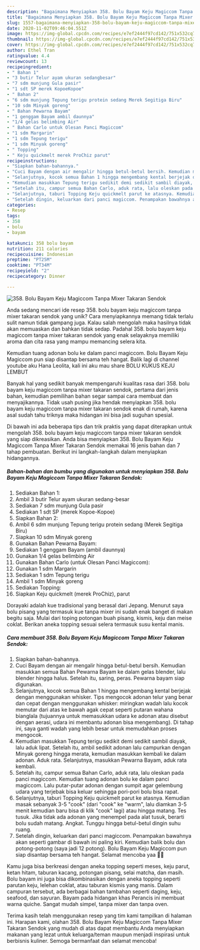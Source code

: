 ```yaml
---
description: "Bagaimana Menyiapkan 358. Bolu Bayam Keju Magiccom Tanpa Mixer Takaran Sendok Anti Gagal"
title: "Bagaimana Menyiapkan 358. Bolu Bayam Keju Magiccom Tanpa Mixer Takaran Sendok Anti Gagal"
slug: 1557-bagaimana-menyiapkan-358-bolu-bayam-keju-magiccom-tanpa-mixer-takaran-sendok-anti-gagal
date: 2020-11-02T09:46:04.551Z
image: https://img-global.cpcdn.com/recipes/e7ef2444f97cd142/751x532cq70/358-bolu-bayam-keju-magiccom-tanpa-mixer-takaran-sendok-foto-resep-utama.jpg
thumbnail: https://img-global.cpcdn.com/recipes/e7ef2444f97cd142/751x532cq70/358-bolu-bayam-keju-magiccom-tanpa-mixer-takaran-sendok-foto-resep-utama.jpg
cover: https://img-global.cpcdn.com/recipes/e7ef2444f97cd142/751x532cq70/358-bolu-bayam-keju-magiccom-tanpa-mixer-takaran-sendok-foto-resep-utama.jpg
author: Ethel Tran
ratingvalue: 4.4
reviewcount: 13
recipeingredient:
- " Bahan 1"
- "3 butir Telur ayam ukuran sedangbesar"
- "7 sdm munjung Gula pasir"
- "1 sdt SP merek KopoeKopoe"
- " Bahan 2"
- "6 sdm munjung Tepung terigu protein sedang Merek Segitiga Biru"
- "10 sdm Minyak goreng"
- " Bahan Pewarna Bayam"
- "1 genggam Bayam ambil daunnya"
- "1/4 gelas belimbing Air"
- " Bahan Carlo untuk Olesan Panci Magiccom"
- "1 sdm Margarin"
- "1 sdm Tepung terigu"
- "1 sdm Minyak goreng"
- " Topping"
- " Keju quickmelt merek ProChiz parut"
recipeinstructions:
- "Siapkan bahan-bahannya."
- "Cuci Bayam dengan air mengalir hingga betul-betul bersih. Kemudian masukkan semua Bahan Pewarna Bayam ke dalam gelas blender, lalu blender hingga halus. Setelah itu, saring, peras. Pewarna bayam siap digunakan."
- "Selanjutnya, kocok semua Bahan 1 hingga mengembang kental berjejak dengan menggunakan whisker. Tips mengocok adonan telur yang benar dan cepat dengan menggunakan whisker: miringkan wadah lalu kocok memutar dari atas ke bawah agak cepat seperti putaran wahana bianglala (tujuannya untuk memasukkan udara ke adonan atau disebut dengan aerasi, udara ini membantu adonan bisa mengembang). Di tahap ini, saya ganti wadah yang lebih besar untuk memudahkan proses mengocok."
- "Kemudian masukkan Tepung terigu sedikit demi sedikit sambil diayak, lalu aduk lipat. Setelah itu, ambil sedikit adonan lalu campurkan dengan Minyak goreng hingga merata, kemudian masukkan kembali ke dalam adonan. Aduk rata. Selanjutnya, masukkan Pewarna Bayam, aduk rata kembali."
- "Setelah itu, campur semua Bahan Carlo, aduk rata, lalu oleskan pada panci magiccom. Kemudian tuang adonan bolu ke dalam panci magiccom. Lalu putar-putar adonan dengan sumpit agar gelembung udara yang terjebak bisa keluar sehingga pori-pori bolu bisa rapat."
- "Selanjutnya, taburi Topping Keju quickmelt parut ke atasnya. Kemudian masak sebanyak 3-5 &#34;cook&#34; (dari &#34;cook&#34; ke &#34;warm&#34;, lalu diamkan 3-5 menit kemudian baru bisa di klik &#34;cook&#34; lagi) atau hingga matang. Tes tusuk. Jika tidak ada adonan yang menempel pada alat tusuk, berarti bolu sudah matang. Angkat. Tunggu hingga betul-betul dingin suhu ruang."
- "Setelah dingin, keluarkan dari panci magiccom. Penampakan bawahnya akan seperti gambar di bawah ini paling kiri. Kemudian balik bolu dan potong-potong (saya jadi 12 potong). Bolu Bayam Keju Magiccom pun siap disantap bersama teh hangat. Selamat mencoba yaa 🙏😊"
categories:
- Resep
tags:
- 358
- bolu
- bayam

katakunci: 358 bolu bayam 
nutrition: 211 calories
recipecuisine: Indonesian
preptime: "PT25M"
cooktime: "PT34M"
recipeyield: "2"
recipecategory: Dinner

---
```



![358. Bolu Bayam Keju Magiccom Tanpa Mixer Takaran Sendok](https://img-global.cpcdn.com/recipes/e7ef2444f97cd142/751x532cq70/358-bolu-bayam-keju-magiccom-tanpa-mixer-takaran-sendok-foto-resep-utama.jpg)

Anda sedang mencari ide resep 358. bolu bayam keju magiccom tanpa mixer takaran sendok yang unik? Cara menyiapkannya memang tidak terlalu sulit namun tidak gampang juga. Kalau salah mengolah maka hasilnya tidak akan memuaskan dan bahkan tidak sedap. Padahal 358. bolu bayam keju magiccom tanpa mixer takaran sendok yang enak selayaknya memiliki aroma dan cita rasa yang mampu memancing selera kita.

Kemudian tuang adonan bolu ke dalam panci magiccom. Bolu Bayam Keju Magiccom pun siap disantap bersama teh hangat. Balik lagi di channel youtube aku Hana Leolita, kali ini aku mau share BOLU KUKUS KEJU LEMBUT

Banyak hal yang sedikit banyak mempengaruhi kualitas rasa dari 358. bolu bayam keju magiccom tanpa mixer takaran sendok, pertama dari jenis bahan, kemudian pemilihan bahan segar sampai cara membuat dan menyajikannya. Tidak usah pusing jika hendak menyiapkan 358. bolu bayam keju magiccom tanpa mixer takaran sendok enak di rumah, karena asal sudah tahu triknya maka hidangan ini bisa jadi suguhan spesial.


Di bawah ini ada beberapa tips dan trik praktis yang dapat diterapkan untuk mengolah 358. bolu bayam keju magiccom tanpa mixer takaran sendok yang siap dikreasikan. Anda bisa menyiapkan 358. Bolu Bayam Keju Magiccom Tanpa Mixer Takaran Sendok memakai 16 jenis bahan dan 7 tahap pembuatan. Berikut ini langkah-langkah dalam menyiapkan hidangannya.

<!--inarticleads1-->

##### Bahan-bahan dan bumbu yang digunakan untuk menyiapkan 358. Bolu Bayam Keju Magiccom Tanpa Mixer Takaran Sendok:

1. Sediakan  Bahan 1:
1. Ambil 3 butir Telur ayam ukuran sedang-besar
1. Sediakan 7 sdm munjung Gula pasir
1. Sediakan 1 sdt SP (merek Kopoe-Kopoe)
1. Siapkan  Bahan 2:
1. Ambil 6 sdm munjung Tepung terigu protein sedang (Merek Segitiga Biru)
1. Siapkan 10 sdm Minyak goreng
1. Gunakan  Bahan Pewarna Bayam:
1. Sediakan 1 genggam Bayam (ambil daunnya)
1. Gunakan 1/4 gelas belimbing Air
1. Gunakan  Bahan Carlo (untuk Olesan Panci Magiccom):
1. Gunakan 1 sdm Margarin
1. Sediakan 1 sdm Tepung terigu
1. Ambil 1 sdm Minyak goreng
1. Sediakan  Topping:
1. Siapkan  Keju quickmelt (merek ProChiz), parut


Dorayaki adalah kue tradisional yang berasal dari Jepang. Menurut saya bolu pisang yang termasuk kue tanpa mixer ini sudah enak banget di makan begitu saja. Mulai dari toping potongan buah pisang, kismis, keju dan meise coklat. Berikan aneka topping sesuai selera termasuk susu kental manis. 

<!--inarticleads2-->

##### Cara membuat 358. Bolu Bayam Keju Magiccom Tanpa Mixer Takaran Sendok:

1. Siapkan bahan-bahannya.
1. Cuci Bayam dengan air mengalir hingga betul-betul bersih. Kemudian masukkan semua Bahan Pewarna Bayam ke dalam gelas blender, lalu blender hingga halus. Setelah itu, saring, peras. Pewarna bayam siap digunakan.
1. Selanjutnya, kocok semua Bahan 1 hingga mengembang kental berjejak dengan menggunakan whisker. Tips mengocok adonan telur yang benar dan cepat dengan menggunakan whisker: miringkan wadah lalu kocok memutar dari atas ke bawah agak cepat seperti putaran wahana bianglala (tujuannya untuk memasukkan udara ke adonan atau disebut dengan aerasi, udara ini membantu adonan bisa mengembang). Di tahap ini, saya ganti wadah yang lebih besar untuk memudahkan proses mengocok.
1. Kemudian masukkan Tepung terigu sedikit demi sedikit sambil diayak, lalu aduk lipat. Setelah itu, ambil sedikit adonan lalu campurkan dengan Minyak goreng hingga merata, kemudian masukkan kembali ke dalam adonan. Aduk rata. Selanjutnya, masukkan Pewarna Bayam, aduk rata kembali.
1. Setelah itu, campur semua Bahan Carlo, aduk rata, lalu oleskan pada panci magiccom. Kemudian tuang adonan bolu ke dalam panci magiccom. Lalu putar-putar adonan dengan sumpit agar gelembung udara yang terjebak bisa keluar sehingga pori-pori bolu bisa rapat.
1. Selanjutnya, taburi Topping Keju quickmelt parut ke atasnya. Kemudian masak sebanyak 3-5 &#34;cook&#34; (dari &#34;cook&#34; ke &#34;warm&#34;, lalu diamkan 3-5 menit kemudian baru bisa di klik &#34;cook&#34; lagi) atau hingga matang. Tes tusuk. Jika tidak ada adonan yang menempel pada alat tusuk, berarti bolu sudah matang. Angkat. Tunggu hingga betul-betul dingin suhu ruang.
1. Setelah dingin, keluarkan dari panci magiccom. Penampakan bawahnya akan seperti gambar di bawah ini paling kiri. Kemudian balik bolu dan potong-potong (saya jadi 12 potong). Bolu Bayam Keju Magiccom pun siap disantap bersama teh hangat. Selamat mencoba yaa 🙏😊


Kamu juga bisa berkreasi dengan aneka topping seperti meses, keju parut, ketan hitam, taburan kacang, potongan pisang, selai matcha, dan masih. Bolu bayam ini juga bisa dikombinasikan dengan aneka topping seperti parutan keju, lelehan coklat, atau taburan kismis yang manis. Dalam campuran tersebut, ada berbagai bahan tambahan seperti daging, keju, seafood, dan sayuran. Bayam pada hidangan khas Perancis ini membuat warna quiche. Sangat mudah simpel, tanpa mixer dan tanpa oven. 

Terima kasih telah menggunakan resep yang tim kami tampilkan di halaman ini. Harapan kami, olahan 358. Bolu Bayam Keju Magiccom Tanpa Mixer Takaran Sendok yang mudah di atas dapat membantu Anda menyiapkan makanan yang lezat untuk keluarga/teman maupun menjadi inspirasi untuk berbisnis kuliner. Semoga bermanfaat dan selamat mencoba!
